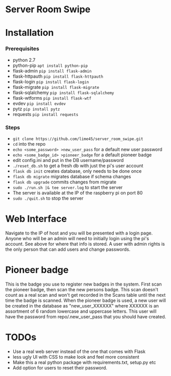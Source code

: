 Server Room Swipe
==========

# Installation
### Prerequisites
- python 2.7
- python-pip `apt install python-pip`
- flask-admin      `pip install flask-admin`
- flask-httpauth   `pip install flask-httpauth`
- flask-login      `pip install flask-login`
- flask-migrate  `pip install flask-migrate`
- flask-sqlalchemy `pip install flask-sqlalchemy`
- flask-wtforms    `pip install flask-wtf`
- evdev            `pip install evdev`
- pytz             `pip install pytz`
- requests         `pip install requests`

### Steps
- `git clone https://github.com/lime45/server_room_swipe.git`
- `cd` into the repo
- `echo <some_password> >new_user_pass` for a default new user password
- `echo <some_badge_id> >pioneer_badge` for a default pioneer badge
- edit config.ini and put in the DB username/password
- `./reset_db.sh` to get a fresh db with just the pi's user account
- `flask db init` creates database, only needs to be done once
- `flask db migrate` migrates database if schema changes
- `flask db upgrade` commits changes from migrate
- `sudo ./run.sh |& tee server.log` to start the server
- The server is available at the IP of the raspberry pi on port 80
- `sudo ./quit.sh` to stop the server

# Web Interface
Navigate to the IP of host and you will be presented with a login page. Anyone
who will be an admin will need to initially login using the pi's account. See
above for where that info is stored. A user with admin rights is the only person
that can add users and change passwords.

# Pioneer badge
This is the badge you use to register new badges in the system. First scan
the pioneer badge, then scan the new persons badge. This scan doesn't count
as a real scan and won't get recorded in the Scans table until the next time
the badge is scanned. When the pioneer badge is used, a new user will be
created in the database as "new\_user\_XXXXXX" where XXXXXX is an assortment
of 6 random lowercase and uppercase letters. This user will have the password
from repo/.new\_user\_pass that you should have created.

# TODOs
- Use a real web server instead of the one that comes with Flask
- less ugly UI with CSS to make look and feel more consistent
- Make this a real python package with requirements.txt, setup.py etc
- Add option for users to reset their password.
